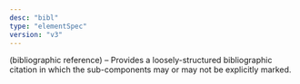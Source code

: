```yaml
---
desc: "bibl"
type: "elementSpec"
version: "v3"
---
```


(bibliographic reference) – Provides a loosely-structured bibliographic citation in
which the sub-components may or may not be explicitly marked.